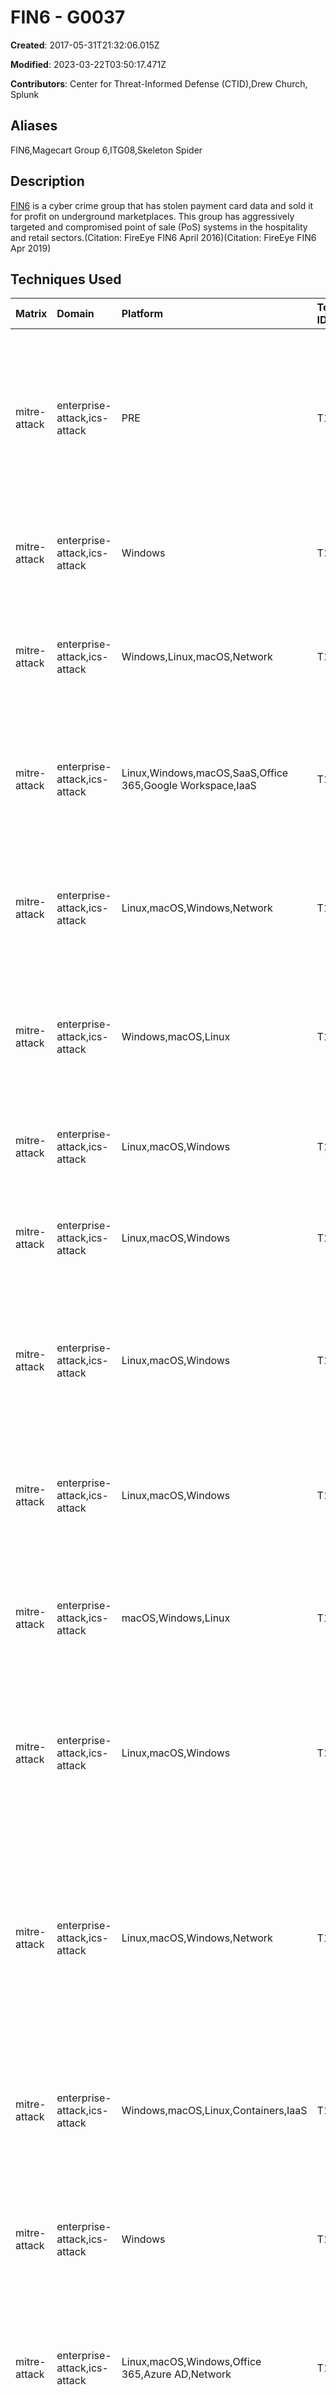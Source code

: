 # FIN6 - G0037

**Created**: 2017-05-31T21:32:06.015Z

**Modified**: 2023-03-22T03:50:17.471Z

**Contributors**: Center for Threat-Informed Defense (CTID),Drew Church, Splunk

## Aliases

FIN6,Magecart Group 6,ITG08,Skeleton Spider

## Description

[FIN6](https://attack.mitre.org/groups/G0037) is a cyber crime group that has stolen payment card data and sold it for profit on underground marketplaces. This group has aggressively targeted and compromised point of sale (PoS) systems in the hospitality and retail sectors.(Citation: FireEye FIN6 April 2016)(Citation: FireEye FIN6 Apr 2019)

## Techniques Used

|Matrix|Domain|Platform|Technique ID|Technique Name|Use|
| :---| :---| :---| :---| :---| :---|
|mitre-attack|enterprise-attack,ics-attack|PRE|T1588.002|Tool|[FIN6](https://attack.mitre.org/groups/G0037) has obtained and used tools such as [Mimikatz](https://attack.mitre.org/software/S0002), [Cobalt Strike](https://attack.mitre.org/software/S0154), and [AdFind](https://attack.mitre.org/software/S0552).(Citation: Security Intelligence More Eggs Aug 2019)(Citation: FireEye FIN6 Apr 2019)|
|mitre-attack|enterprise-attack,ics-attack|Windows|T1059.003|Windows Command Shell|[FIN6](https://attack.mitre.org/groups/G0037) has used <code>kill.bat</code> script to disable security tools.(Citation: FireEye FIN6 Apr 2019)|
|mitre-attack|enterprise-attack,ics-attack|Windows,Linux,macOS,Network|T1095|Non-Application Layer Protocol|[FIN6](https://attack.mitre.org/groups/G0037) has used Metasploit Bind and Reverse TCP stagers.(Citation: Trend Micro FIN6 October 2019)|
|mitre-attack|enterprise-attack,ics-attack|Linux,Windows,macOS,SaaS,Office 365,Google Workspace,IaaS|T1213|Data from Information Repositories|[FIN6](https://attack.mitre.org/groups/G0037) has collected schemas and user accounts from systems running SQL Server.(Citation: Visa FIN6 Feb 2019)|
|mitre-attack|enterprise-attack,ics-attack|Linux,macOS,Windows,Network|T1048.003|Exfiltration Over Unencrypted Non-C2 Protocol|[FIN6](https://attack.mitre.org/groups/G0037) has sent stolen payment card data to remote servers via HTTP POSTs.(Citation: Trend Micro FIN6 October 2019)|
|mitre-attack|enterprise-attack,ics-attack|Windows,macOS,Linux|T1059.007|JavaScript|[FIN6](https://attack.mitre.org/groups/G0037) has used malicious JavaScript to steal payment card data from e-commerce sites.(Citation: Trend Micro FIN6 October 2019)|
|mitre-attack|enterprise-attack,ics-attack|Linux,macOS,Windows|T1070.004|File Deletion|[FIN6](https://attack.mitre.org/groups/G0037) has removed files from victim machines.(Citation: FireEye FIN6 April 2016)|
|mitre-attack|enterprise-attack,ics-attack|Linux,macOS,Windows|T1027.010|Command Obfuscation|[FIN6](https://attack.mitre.org/groups/G0037) has used encoded PowerShell commands.(Citation: Visa FIN6 Feb 2019)|
|mitre-attack|enterprise-attack,ics-attack|Linux,macOS,Windows|T1555|Credentials from Password Stores|[FIN6](https://attack.mitre.org/groups/G0037) has used the Stealer One credential stealer to target e-mail and file transfer utilities including FTP.(Citation: Visa FIN6 Feb 2019)|
|mitre-attack|enterprise-attack,ics-attack|Linux,macOS,Windows|T1555.003|Credentials from Web Browsers|[FIN6](https://attack.mitre.org/groups/G0037) has used the Stealer One credential stealer to target web browsers.(Citation: Visa FIN6 Feb 2019)|
|mitre-attack|enterprise-attack,ics-attack|macOS,Windows,Linux|T1566.001|Spearphishing Attachment|[FIN6](https://attack.mitre.org/groups/G0037) has targeted victims with e-mails containing malicious attachments.(Citation: Visa FIN6 Feb 2019)|
|mitre-attack|enterprise-attack,ics-attack|Linux,macOS,Windows|T1204.002|Malicious File|[FIN6](https://attack.mitre.org/groups/G0037) has used malicious documents to lure victims into allowing execution of PowerShell scripts.(Citation: Visa FIN6 Feb 2019)|
|mitre-attack|enterprise-attack,ics-attack|Linux,macOS,Windows,Network|T1005|Data from Local System|[FIN6](https://attack.mitre.org/groups/G0037) has collected and exfiltrated payment card data from compromised systems.(Citation: Trend Micro FIN6 October 2019)(Citation: RiskIQ British Airways September 2018)(Citation: RiskIQ Newegg September 2018)|
|mitre-attack|enterprise-attack,ics-attack|Windows,macOS,Linux,Containers,IaaS|T1562.001|Disable or Modify Tools|[FIN6](https://attack.mitre.org/groups/G0037) has deployed a utility script named <code>kill.bat</code> to disable anti-virus.(Citation: FireEye FIN6 Apr 2019)|
|mitre-attack|enterprise-attack,ics-attack|Windows|T1134|Access Token Manipulation|[FIN6](https://attack.mitre.org/groups/G0037) has used has used Metasploit’s named-pipe impersonation technique to escalate privileges.(Citation: FireEye FIN6 Apr 2019)|
|mitre-attack|enterprise-attack,ics-attack|Linux,macOS,Windows,Office 365,Azure AD,Network|T1110.002|Password Cracking|[FIN6](https://attack.mitre.org/groups/G0037) has extracted password hashes from ntds.dit to crack offline.(Citation: FireEye FIN6 April 2016)|
|mitre-attack|enterprise-attack,ics-attack|Windows|T1003.003|NTDS|[FIN6](https://attack.mitre.org/groups/G0037) has used Metasploit’s [PsExec](https://attack.mitre.org/software/S0029) NTDSGRAB module to obtain a copy of the victim's Active Directory database.(Citation: FireEye FIN6 April 2016)(Citation: FireEye FIN6 Apr 2019)	|
|mitre-attack|enterprise-attack,ics-attack|Windows,IaaS,Linux,macOS|T1074.002|Remote Data Staging|[FIN6](https://attack.mitre.org/groups/G0037) actors have compressed data from remote systems and moved it to another staging system before exfiltration.(Citation: FireEye FIN6 April 2016)|
|mitre-attack|enterprise-attack,ics-attack|Linux,macOS,Windows|T1566.003|Spearphishing via Service|[FIN6](https://attack.mitre.org/groups/G0037) has used fake job advertisements sent via LinkedIn to spearphish targets.(Citation: Security Intelligence More Eggs Aug 2019)|
|mitre-attack|enterprise-attack,ics-attack|Windows|T1047|Windows Management Instrumentation|[FIN6](https://attack.mitre.org/groups/G0037) has used WMI to automate the remote execution of PowerShell scripts.(Citation: Security Intelligence More Eggs Aug 2019)	|
|mitre-attack|enterprise-attack,ics-attack|macOS,Windows|T1553.002|Code Signing|[FIN6](https://attack.mitre.org/groups/G0037) has used Comodo code-signing certificates.(Citation: Security Intelligence More Eggs Aug 2019)	|
|mitre-attack|enterprise-attack,ics-attack|Windows|T1569.002|Service Execution|[FIN6](https://attack.mitre.org/groups/G0037) has created Windows services to execute encoded PowerShell commands.(Citation: FireEye FIN6 Apr 2019)|
|mitre-attack|enterprise-attack,ics-attack|Linux,macOS,Windows|T1102|Web Service|[FIN6](https://attack.mitre.org/groups/G0037) has used Pastebin and Google Storage to host content for their operations.(Citation: FireEye FIN6 Apr 2019)	
|
|mitre-attack|enterprise-attack,ics-attack|Windows,Linux,macOS|T1036.004|Masquerade Task or Service|[FIN6](https://attack.mitre.org/groups/G0037) has renamed the "psexec" service name to "mstdc" to masquerade as a legitimate Windows service.(Citation: FireEye FIN6 Apr 2019)	|
|mitre-attack|enterprise-attack,ics-attack|Windows|T1021.001|Remote Desktop Protocol|[FIN6](https://attack.mitre.org/groups/G0037) used RDP to move laterally in victim networks.(Citation: FireEye FIN6 April 2016)(Citation: FireEye FIN6 Apr 2019)|
|mitre-attack|enterprise-attack,ics-attack|Linux,macOS,Windows|T1572|Protocol Tunneling|[FIN6](https://attack.mitre.org/groups/G0037) used the Plink command-line utility to create SSH tunnels to C2 servers.(Citation: FireEye FIN6 April 2016)|
|mitre-attack|enterprise-attack,ics-attack|Linux,macOS,Windows,IaaS,SaaS|T1119|Automated Collection|[FIN6](https://attack.mitre.org/groups/G0037) has used a script to iterate through a list of compromised PoS systems, copy and remove data to a log file, and to bind to events from the submit payment button.(Citation: FireEye FIN6 April 2016)(Citation: Trend Micro FIN6 October 2019)|
|mitre-attack|enterprise-attack,ics-attack|Windows,Azure AD,Office 365,SaaS,IaaS,Linux,macOS,Google Workspace,Containers,Network|T1078|Valid Accounts|To move laterally on a victim network, [FIN6](https://attack.mitre.org/groups/G0037) has used credentials stolen from various systems on which it gathered usernames and password hashes.(Citation: FireEye FIN6 April 2016)(Citation: FireEye FIN6 Apr 2019)(Citation: Visa FIN6 Feb 2019)|
|mitre-attack|enterprise-attack,ics-attack|Linux,macOS,Windows|T1560.003|Archive via Custom Method|[FIN6](https://attack.mitre.org/groups/G0037) has encoded data gathered from the victim with a simple substitution cipher and single-byte XOR using the 0xAA key, and Base64 with character permutation.(Citation: FireEye FIN6 April 2016)(Citation: Trend Micro FIN6 October 2019)|
|mitre-attack|enterprise-attack,ics-attack|Linux,macOS,Windows|T1560|Archive Collected Data|Following data collection, [FIN6](https://attack.mitre.org/groups/G0037) has compressed log files into a ZIP archive prior to staging and exfiltration.(Citation: FireEye FIN6 April 2016)|
|mitre-attack|enterprise-attack,ics-attack|Linux,macOS,Windows|T1573.002|Asymmetric Cryptography|[FIN6](https://attack.mitre.org/groups/G0037) used the Plink command-line utility to create SSH tunnels to C2 servers.(Citation: FireEye FIN6 April 2016)|
|mitre-attack|enterprise-attack,ics-attack|Linux,macOS,Windows,Containers|T1068|Exploitation for Privilege Escalation|[FIN6](https://attack.mitre.org/groups/G0037) has used tools to exploit Windows vulnerabilities in order to escalate privileges. The tools targeted CVE-2013-3660, CVE-2011-2005, and CVE-2010-4398, all of which could allow local users to access kernel-level privileges.(Citation: FireEye FIN6 April 2016)|
|mitre-attack|enterprise-attack,ics-attack|Windows|T1003.001|LSASS Memory|[FIN6](https://attack.mitre.org/groups/G0037) has used [Windows Credential Editor](https://attack.mitre.org/software/S0005) for credential dumping.(Citation: FireEye FIN6 April 2016)(Citation: FireEye FIN6 Apr 2019)	
|
|mitre-attack|enterprise-attack,ics-attack|Windows|T1053.005|Scheduled Task|[FIN6](https://attack.mitre.org/groups/G0037) has used scheduled tasks to establish persistence for various malware it uses, including downloaders known as HARDTACK and SHIPBREAD and [FrameworkPOS](https://attack.mitre.org/software/S0503).(Citation: FireEye FIN6 April 2016)|
|mitre-attack|enterprise-attack,ics-attack|Windows|T1547.001|Registry Run Keys / Startup Folder|[FIN6](https://attack.mitre.org/groups/G0037) has used Registry Run keys to establish persistence for its downloader tools known as HARDTACK and SHIPBREAD.(Citation: FireEye FIN6 April 2016)|
|mitre-attack|enterprise-attack,ics-attack|Linux,macOS,Windows,Network,Office 365,Azure AD,IaaS,Google Workspace|T1059|Command and Scripting Interpreter|[FIN6](https://attack.mitre.org/groups/G0037) has used scripting to iterate through a list of compromised PoS systems, copy data to a log file, and remove the original data files.(Citation: FireEye FIN6 April 2016)(Citation: FireEye FIN6 Apr 2019)|
|mitre-attack|enterprise-attack,ics-attack|Linux,macOS,Windows|T1087.002|Domain Account|[FIN6](https://attack.mitre.org/groups/G0037) has used Metasploit’s [PsExec](https://attack.mitre.org/software/S0029) NTDSGRAB module to obtain a copy of the victim's Active Directory database.(Citation: FireEye FIN6 April 2016)|
|mitre-attack|enterprise-attack,ics-attack|Linux,macOS,Windows,Network|T1018|Remote System Discovery|[FIN6](https://attack.mitre.org/groups/G0037) used publicly available tools (including Microsoft's built-in SQL querying tool, osql.exe) to map the internal network and conduct reconnaissance against Active Directory, Structured Query Language (SQL) servers, and NetBIOS.(Citation: FireEye FIN6 April 2016)|
|mitre-attack|enterprise-attack,ics-attack|Windows,IaaS,Linux,macOS,Containers,Network|T1046|Network Service Discovery|[FIN6](https://attack.mitre.org/groups/G0037) used publicly available tools (including Microsoft's built-in SQL querying tool, osql.exe) to map the internal network and conduct reconnaissance against Active Directory, Structured Query Language (SQL) servers, and NetBIOS.(Citation: FireEye FIN6 April 2016)|
|mitre-attack|enterprise-attack,ics-attack|Windows|T1059.001|PowerShell| [FIN6](https://attack.mitre.org/groups/G0037) has used PowerShell to gain access to merchant's networks, and a Metasploit PowerShell module to download and execute shellcode and to set up a local listener.(Citation: FireEye FIN6 April 2016)(Citation: FireEye FIN6 Apr 2019)(Citation: Visa FIN6 Feb 2019)|
